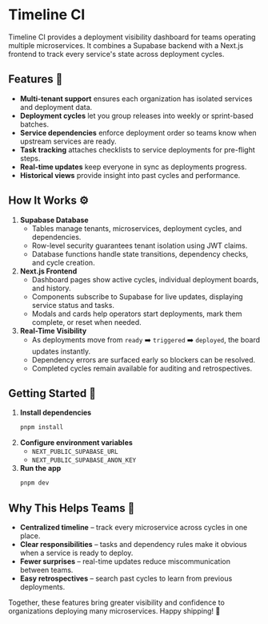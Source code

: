# Timeline CI

Timeline CI provides a deployment visibility dashboard for teams operating multiple microservices. It combines a Supabase backend with a Next.js frontend to track every service's state across deployment cycles.

## Features 🚀

- **Multi-tenant support** ensures each organization has isolated services and deployment data.
- **Deployment cycles** let you group releases into weekly or sprint-based batches.
- **Service dependencies** enforce deployment order so teams know when upstream services are ready.
- **Task tracking** attaches checklists to service deployments for pre-flight steps.
- **Real-time updates** keep everyone in sync as deployments progress.
- **Historical views** provide insight into past cycles and performance.

## How It Works ⚙️

1. **Supabase Database**
   - Tables manage tenants, microservices, deployment cycles, and dependencies.
   - Row-level security guarantees tenant isolation using JWT claims.
   - Database functions handle state transitions, dependency checks, and cycle creation.
2. **Next.js Frontend**
   - Dashboard pages show active cycles, individual deployment boards, and history.
   - Components subscribe to Supabase for live updates, displaying service status and tasks.
   - Modals and cards help operators start deployments, mark them complete, or reset when needed.
3. **Real-Time Visibility**
   - As deployments move from `ready` ➡️ `triggered` ➡️ `deployed`, the board updates instantly.
   - Dependency errors are surfaced early so blockers can be resolved.
   - Completed cycles remain available for auditing and retrospectives.

## Getting Started 🏁

1. **Install dependencies**
   ```bash
   pnpm install
   ```
2. **Configure environment variables**
   - `NEXT_PUBLIC_SUPABASE_URL`
   - `NEXT_PUBLIC_SUPABASE_ANON_KEY`
3. **Run the app**
   ```bash
   pnpm dev
   ```

## Why This Helps Teams 🤝

- **Centralized timeline** – track every microservice across cycles in one place.
- **Clear responsibilities** – tasks and dependency rules make it obvious when a service is ready to deploy.
- **Fewer surprises** – real-time updates reduce miscommunication between teams.
- **Easy retrospectives** – search past cycles to learn from previous deployments.

Together, these features bring greater visibility and confidence to organizations deploying many microservices. Happy shipping! 🚢

